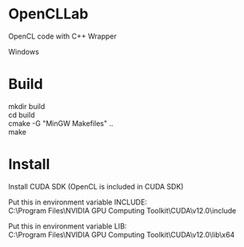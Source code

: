 ﻿# OpenCLLab

OpenCL code with C++ Wrapper  

Windows  

# Build
mkdir build  
cd build  
cmake -G "MinGW Makefiles" ..   
make  

# Install
Install CUDA SDK (OpenCL is included in CUDA SDK)  

Put this in environment variable INCLUDE:  
C:\Program Files\NVIDIA GPU Computing Toolkit\CUDA\v12.0\include  

Put this in environment variable LIB:  
C:\Program Files\NVIDIA GPU Computing Toolkit\CUDA\v12.0\lib\x64  








